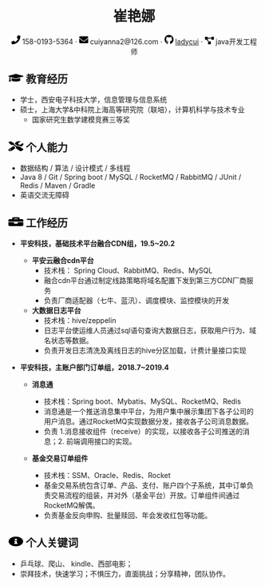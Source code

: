  <center>
     <h1>崔艳娜</h1>
     <div>
         <span>
             <img src="assets/phone-solid.svg" width="18px">
             158-0193-5364
         </span>
         ·
         <span>
             <img src="assets/envelope-solid.svg" width="18px">
             cuiyanna2@126.com
         </span>
         ·
         <span>
             <img src="assets/github-brands.svg" width="18px">
             <a href="https://github.com/ladycui">ladycui</a>
         </span>
         ·
         <span>
             <img src="assets/project-diagram-solid.svg" width="18px">
java开发工程师
         </span>
 </center>
 
## <img src="assets/graduation-cap-solid.svg" width="30px" height="20px"> 教育经历

- 学士，西安电子科技大学，信息管理与信息系统
- 硕士，上海大学&中科院上海高等研究院（联培），计算机科学与技术专业
	- 国家研究生数学建模竞赛三等奖


## <img src="assets/tools-solid.svg" width="30px" height="20px"> 个人能力

* 数据结构 / 算法 / 设计模式 / 多线程<br>
* Java 8 / Git / Spring boot / MySQL / RocketMQ / RabbitMQ / JUnit / Redis / Maven / Gradle 
* 英语交流无障碍

## <img src="assets/briefcase-solid.svg" width="30px" height="20px"> 工作经历

- **平安科技，基础技术平台融合CDN组，19.5~20.2**
	<!--厂商适配器、调度系统、监控系统、大数据统计平台-->

	- <b>平安云融合cdn平台</b>
		- 技术栈： Spring Cloud、RabbitMQ、Redis、MySQL
		- 融合cdn平台通过制定线路策略将域名配置下发到第三方CDN厂商服务
		- 负责厂商适配器（七牛、蓝汛）、调度模块、监控模块的开发
    - <b>大数据日志平台</b><br>
		- 技术栈：hive/zeppelin
		- 日志平台使运维人员通过sql语句查询大数据日志，获取用户行为、域名状态等数据。<br>
		- 负责开发日志清洗及离线日志的hive分区加载，计费计量接口实现

- **平安科技，主账户部门订单组，2018.7~2019.4**
	- <b>消息通</b><br>
		- 技术栈：Spring boot、Mybatis、MySQL、RocketMQ、Redis<br>
		- 消息通是一个推送消息集中平台，为用户集中展示集团下各子公司的用户消息。通过RocketMQ实现数据分发，接收各子公司消息数据。<br>
		- 负责 1.消息接收组件（receive）的实现，以接收各子公司推送的消息；2. 前端调用接口的实现。<br>
	
   - <b>基金交易订单组件</b><br>
		- 技术栈：SSM、Oracle、Redis、Rocket<br>
		- 基金交易系统包含订单、产品、支付、账户四个子系统，其中订单负责交易流程的组装，并对外（基金平台）开放。订单组件间通过RocketMQ解偶。
		- 负责基金反向申购、批量赎回、年会发收红包等功能。<!--红包功能可以详细说下-->
   

<!--
## <img src="assets/project-diagram-solid.svg" width="30px"> 项目经历

- **XXXX 项目**

  *使用到的技术*

  使用一两句话描述项目的主要功能，然后介绍自己在项目中的角色，解决了什么问题，使用什么方式解决，比别人的方法相比有什么优势（尽量用数据来说明）。
  -->

## <img src="assets/info-circle-solid.svg" width="30px" height="20px"> 个人关键词
- 乒乓球、爬山、 kindle、西部电影；
- 崇拜技术，快速学习；不惧压力，直面挑战；分享精神，团队协作。




